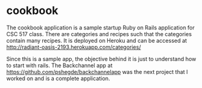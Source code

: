 cookbook
========
The cookbook application is a sample startup Ruby on Rails application for CSC 517 class. There are categories and recipes 
such that the categories contain many recipes. 
It is deployed on Heroku and can be accessed at http://radiant-oasis-2193.herokuapp.com/categories/


Since this is a sample app, the objective behind it is just to understand how to start with rails. 
The Backchannel app at https://github.com/pshegde/backchannelapp was the next project that I worked on and 
is a complete application.
